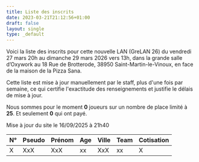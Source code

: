 ```yaml
---
title: Liste des inscrits
date: 2023-03-21T21:12:56+01:00
draft: false
layout: single
type: _default
---
```

Voici la liste des inscrits pour cette nouvelle LAN (GreLAN 26) du vendredi 27 mars 20h au dimanche 29 mars 2026 vers 13h, dans la grande salle d’Oxywork au 18 Rue de Brotterode, 38950 Saint-Martin-le-Vinoux, en face de la maison de la Pizza Sana.

Cette liste est mise à jour manuellement par le staff, plus d'une fois par semaine, ce qui certifie l'exactitude des renseignements et justifie le délais de mise à jour.  

Nous sommes pour le moment **0** joueurs sur un nombre de place limité à **25**. Et seulement **0** qui ont payé.

Mise à jour du site le 16/09/2025 à 21h40
&nbsp;

| N°  | Pseudo       | Prénom        | Age | Ville            | Team      | Cotisation |
| --- | ------------ | ------------- | --- | ---------------- | --------- | ---------- |
| X   | XxX          | XxX           | xx  | XxX              | xx        | X          |
